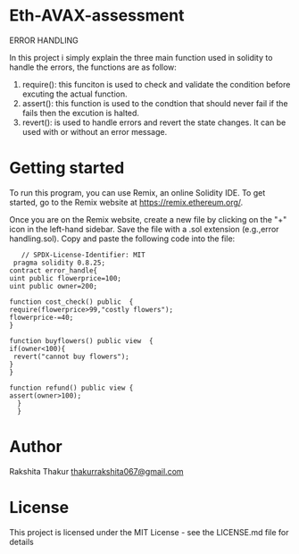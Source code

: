 # Eth-AVAX-assessment
ERROR HANDLING 

In this project i simply explain the three main function used in solidity to handle the errors, the functions are as follow:
1) require(): this funciton is used to check and validate the condition before excuting the actual function.
2) assert(): this function is used to the condtion that  should never fail if the fails then the excution is halted.
3) revert():  is used to handle errors and revert the state changes. It can be used with or without an error message.
# Getting started
To run this program, you can use Remix, an online Solidity IDE. To get started, go to the Remix website at https://remix.ethereum.org/.

Once you are on the Remix website, create a new file by clicking on the "+" icon in the left-hand sidebar. Save the file with a .sol extension (e.g.,error handling.sol). Copy and paste the following code into the file:

       // SPDX-License-Identifier: MIT
     pragma solidity 0.8.25;
    contract error_handle{
    uint public flowerprice=100;
    uint public owner=200;
    
    function cost_check() public  {
    require(flowerprice>99,"costly flowers");
    flowerprice-=40;
    }
 
    function buyflowers() public view  {
    if(owner<100){
     revert("cannot buy flowers");
    }
    }
    
    function refund() public view {
    assert(owner>100);
      } 
      }

# Author 

Rakshita Thakur
thakurrakshita067@gmail.com

# License

This project is licensed under the MIT License - see the LICENSE.md file for details
